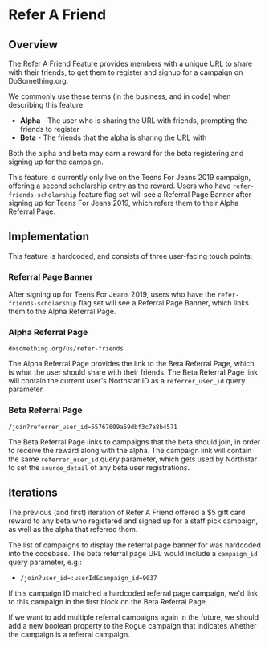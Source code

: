 # Refer A Friend

## Overview

The Refer A Friend Feature provides members with a unique URL to share with their friends, to get them to register and signup for a campaign on DoSomething.org.

We commonly use these terms (in the business, and in code) when describing this feature:

- **Alpha** - The user who is sharing the URL with friends, prompting the friends to register
- **Beta** - The friends that the alpha is sharing the URL with

Both the alpha and beta may earn a reward for the beta registering and signing up for the campaign.

This feature is currently only live on the Teens For Jeans 2019 campaign, offering a second scholarship entry as the reward. Users who have `refer-friends-scholarship` feature flag set will see a Referral Page Banner after signing up for Teens For Jeans 2019, which refers them to their Alpha Referral Page.

## Implementation

This feature is hardcoded, and consists of three user-facing touch points:

### Referral Page Banner

After signing up for Teens For Jeans 2019, users who have the `refer-friends-scholarship` flag set will see a Referral Page Banner, which links them to the Alpha Referral Page.

### Alpha Referral Page

```
dosomething.org/us/refer-friends
```

The Alpha Referral Page provides the link to the Beta Referral Page, which is what the user should share with their friends. The Beta Referral Page link will contain the current user's Northstar ID as a `referrer_user_id` query parameter.

### Beta Referral Page

```
/join?referrer_user_id=55767609a59dbf3c7a8b4571
```

The Beta Referral Page links to campaigns that the beta should join, in order to receive the reward along with the alpha. The campaign link will contain the same `referrer_user_id` query parameter, which gets used by Northstar to set the `source_detail` of any beta user registrations.

## Iterations

The previous (and first) iteration of Refer A Friend offered a \$5 gift card reward to any beta who registered and signed up for a staff pick campaign, as well as the alpha that referred them.

The list of campaigns to display the referral page banner for was hardcoded into the codebase. The beta referral page URL would include a `campaign_id` query parameter, e.g.:

- `/join?user_id=:userId&campaign_id=9037`

If this campaign ID matched a hardcoded referral page campaign, we'd link to this campaign in the first block on the Beta Referral Page.

If we want to add multiple referral campaigns again in the future, we should add a new boolean property to the Rogue campaign that indicates whether the campaign is a referral campaign.
